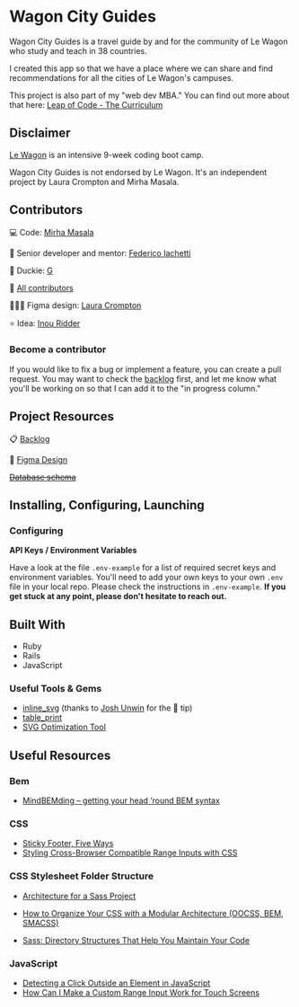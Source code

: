# Wagon City Guides

Wagon City Guides is a travel guide by and for the community of Le Wagon who study and teach in 38 countries.

I created this app so that we have a place where we can share and find recommendations for all the cities of Le Wagon's campuses.

This project is also part of my "web dev MBA." You can find out more about that here: [Leap of Code - The Curriculum](https://www.mirhamasala.com/leap-of-code/#curriculum)

## Disclaimer

[Le Wagon](https://www.lewagon.com) is an intensive 9-week coding boot camp.

Wagon City Guides is not endorsed by Le Wagon. It's an independent project by Laura Crompton and Mirha Masala.

## Contributors

💻 Code: [Mirha Masala](https://github.com/mirhamasala)

🦉 Senior developer and mentor: [Federico Iachetti](https://github.com/iachettifederico)

🐥 Duckie: [G](https://github.com/dctrg)

🚀 [All contributors](https://github.com/mirhamasala/lw_city_guide/graphs/contributors)

👩🏼‍🎨 Figma design: [Laura Crompton](https://github.com/lozdesign)

⭐️ Idea: [Inou Ridder](https://github.com/InouRidder)

### Become a contributor

If you would like to fix a bug or implement a feature, you can create a pull request. You may want to check the [backlog](https://github.com/mirhamasala/lw_city_guide/projects/1) first, and let me know what you'll be working on so that I can add it to the "in progress column."

## Project Resources

📋 [Backlog](https://github.com/mirhamasala/lw_city_guide/projects/1)

🎨 [Figma Design](https://www.figma.com/file/bU6KtCjRsrnSN79THTTEvk/le-wagon-city-guide-2.0)

~~[Database schema](https://kitt.lewagon.com/db/2357)~~

## Installing, Configuring, Launching

### Configuring

**API Keys / Environment Variables**

Have a look at the file `.env-example` for a list of required secret keys and environment variables. You'll need to add your own keys to your own `.env` file in your local repo. Please check the instructions in `.env-example`. **If you get stuck at any point, please don't hesitate to reach out.**

## Built With

- Ruby
- Rails
- JavaScript

### Useful Tools & Gems

- [inline_svg](https://github.com/jamesmartin/inline_svg) (thanks to [Josh Unwin](https://github.com/josh-unwin) for the 🎩 tip)
- [table_print](http://tableprintgem.com/)
- [SVG Optimization Tool](https://jakearchibald.github.io/svgomg/)

## Useful Resources

### Bem

- [MindBEMding – getting your head ’round BEM syntax](https://csswizardry.com/2013/01/mindbemding-getting-your-head-round-bem-syntax/)

### CSS

- [Sticky Footer, Five Ways](https://css-tricks.com/couple-takes-sticky-footer/)
- [Styling Cross-Browser Compatible Range Inputs with CSS](https://css-tricks.com/styling-cross-browser-compatible-range-inputs-css/)

### CSS Stylesheet Folder Structure

- [Architecture for a Sass Project](https://www.sitepoint.com/architecture-sass-project/)

- [How to Organize Your CSS with a Modular Architecture
(OOCSS, BEM, SMACSS)](https://snipcart.com/blog/organize-css-modular-architecture)

- [Sass: Directory Structures That Help You Maintain Your Code](https://vanseodesign.com/css/sass-directory-structures/)

### JavaScript

- [Detecting a Click Outside an Element in JavaScript](https://www.blustemy.io/detecting-a-click-outside-an-element-in-javascript/)
- [How Can I Make a Custom Range Input Work for Touch Screens](https://stackoverflow.com/questions/61003510/how-can-i-make-a-custom-range-input-work-for-touch-screens)
